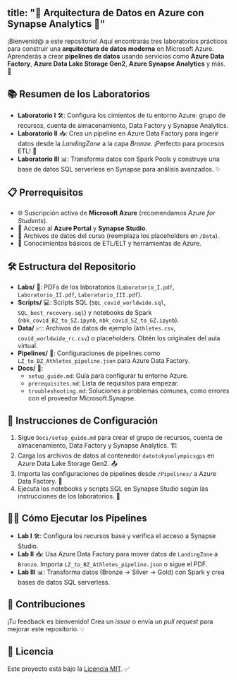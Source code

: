## title: "🚀 Arquitectura de Datos en Azure con Synapse Analytics 🌟"

¡Bienvenid@ a este repositorio! Aquí encontrarás tres laboratorios prácticos para construir una **arquitectura de datos moderna** en Microsoft Azure. Aprenderás a crear **pipelines de datos** usando servicios como **Azure Data Factory**, **Azure Data Lake Storage Gen2**, **Azure Synapse Analytics** y más. 🎉

## 📚 Resumen de los Laboratorios

- **Laboratorio I** 🛠️: Configura los cimientos de tu entorno Azure: grupo de recursos, cuenta de almacenamiento, Data Factory y Synapse Analytics.
- **Laboratorio II** 📥: Crea un pipeline en Azure Data Factory para ingerir datos desde la *LandingZone* a la capa *Bronze*. ¡Perfecto para procesos ETL! 🔄
- **Laboratorio III** 📊: Transforma datos con Spark Pools y construye una base de datos SQL serverless en Synapse para análisis avanzados. ✨

## 📋 Prerrequisitos

- 🌐 Suscripción activa de **Microsoft Azure** (recomendamos *Azure for Students*).
- 🔑 Acceso al **Azure Portal** y **Synapse Studio**.
- 📂 Archivos de datos del curso (reemplaza los placeholders en `/Data`).
- 🧠 Conocimientos básicos de ETL/ELT y herramientas de Azure.

## 🛠️ Estructura del Repositorio

- **Labs/** 📄: PDFs de los laboratorios (`Laboratorio_I.pdf`, `Laboratorio_II.pdf`, `Laboratorio_III.pdf`).
- **Scripts/** 💻: Scripts SQL (`SQL_covid_worldwide.sql`, `SQL_best_recovery.sql`) y notebooks de Spark (`nbk_covid_BZ_to_SZ.ipynb`, `nbk_covid_SZ_to_GZ.ipynb`).
- **Data/** 📈: Archivos de datos de ejemplo (`Athletes.csv`, `covid_worldwide_rc.csv`) o placeholders. Obtén los originales del aula virtual.
- **Pipelines/** 🔗: Configuraciones de pipelines como `LZ_to_BZ_Athletes_pipeline.json` para Azure Data Factory.
- **Docs/** 📖:
  - `setup_guide.md`: Guía para configurar tu entorno Azure.
  - `prerequisites.md`: Lista de requisitos para empezar.
  - `troubleshooting.md`: Soluciones a problemas comunes, como errores con el proveedor Microsoft.Synapse.

## 🚀 Instrucciones de Configuración

1. Sigue `Docs/setup_guide.md` para crear el grupo de recursos, cuenta de almacenamiento, Data Factory y Synapse Analytics. 🏗️
2. Carga los archivos de datos al contenedor `datotokyoolympicsgps` en Azure Data Lake Storage Gen2. 📤
3. Importa las configuraciones de pipelines desde `/Pipelines/` a Azure Data Factory. 🔄
4. Ejecuta los notebooks y scripts SQL en Synapse Studio según las instrucciones de los laboratorios. 💾

## 🏃‍♂️ Cómo Ejecutar los Pipelines

- **Lab I** 🛠️: Configura los recursos base y verifica el acceso a Synapse Studio.
- **Lab II** 📥: Usa Azure Data Factory para mover datos de `LandingZone` a `Bronze`. Importa `LZ_to_BZ_Athletes_pipeline.json` o sigue el PDF.
- **Lab III** 📊: Transforma datos (Bronze → Silver → Gold) con Spark y crea bases de datos SQL serverless.

## 🤝 Contribuciones

¡Tu feedback es bienvenido! Crea un *issue* o envía un *pull request* para mejorar este repositorio. 💡

## 📜 Licencia

Este proyecto está bajo la [Licencia MIT](LICENSE). ✅
